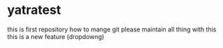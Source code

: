 # yatratest
this is first repository 
how to mange git 
please maintain all thing with this
this is  a new feature (dropdowng)